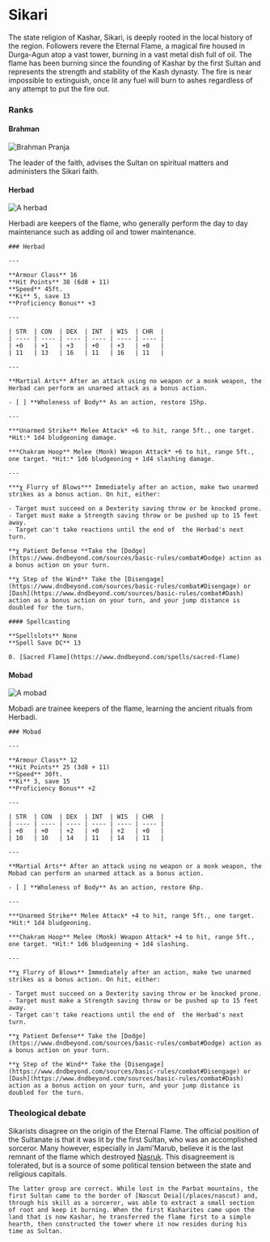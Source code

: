 # Sikari

The state religion of Kashar, Sikari, is deeply rooted in the local history of the region. Followers revere the Eternal Flame, a magical fire housed in Durga-Agun atop a vast tower, burning in a vast metal dish full of oil. The flame has been burning since the founding of Kashar by the first Sultan and represents the strength and stability of the Kash dynasty. The fire is near impossible to extinguish, once lit any fuel will burn to ashes regardless of any attempt to put the fire out.

### Ranks

#### Brahman

![Brahman Pranja](brahman.png)

The leader of the faith, advises the Sultan on spiritual matters and administers the Sikari faith.

#### Herbad

![A herbad](herbad.png)

Herbadi are keepers of the flame, who generally perform the day to day maintenance such as adding oil and tower maintenance.

```statblock
### Herbad

---

**Armour Class** 16
**Hit Points** 38 (6d8 + 11)
**Speed** 45ft.
**Ki** 5, save 13
**Proficiency Bonus** +3

---

| STR  | CON  | DEX  | INT  | WIS  | CHR  |
| ---- | ---- | ---- | ---- | ---- | ---- |
| +0   | +1   | +3   | +0   | +3   | +0   |
| 11   | 13   | 16   | 11   | 16   | 11   |

---

**Martial Arts** After an attack using no weapon or a monk weapon, the Herbad can perform an unarmed attack as a bonus action.

- [ ] **Wholeness of Body** As an action, restore 15hp.

---

***Unarmed Strike** Melee Attack* +6 to hit, range 5ft., one target. *Hit:* 1d4 bludgeoning damage.

***Chakram Hoop** Melee (Monk) Weapon Attack* +6 to hit, range 5ft., one target. *Hit:* 1d6 bludgeoning + 1d4 slashing damage.

---

***χ Flurry of Blows*** Immediately after an action, make two unarmed strikes as a bonus action. On hit, either:

- Target must succeed on a Dexterity saving throw or be knocked prone.
- Target must make a Strength saving throw or be pushed up to 15 feet away.
- Target can't take reactions until the end of  the Herbad's next turn.

**χ Patient Defense **Take the [Dodge](https://www.dndbeyond.com/sources/basic-rules/combat#Dodge) action as a bonus action on your turn.

**χ Step of the Wind** Take the [Disengage](https://www.dndbeyond.com/sources/basic-rules/combat#Disengage) or [Dash](https://www.dndbeyond.com/sources/basic-rules/combat#Dash) action as a bonus action on your turn, and your jump distance is doubled for the turn.

#### Spellcasting

**Spellslots** None
**Spell Save DC** 13

0. [Sacred Flame](https://www.dndbeyond.com/spells/sacred-flame)

```

#### Mobad

![A mobad](mobad.png)

Mobadi are trainee keepers of the flame, learning the ancient rituals from Herbadi.

```statblock:5e
### Mobad

---

**Armour Class** 12
**Hit Points** 25 (3d8 + 11)
**Speed** 30ft.
**Ki** 3, save 15
**Proficiency Bonus** +2

---

| STR  | CON  | DEX  | INT  | WIS  | CHR  |
| ---- | ---- | ---- | ---- | ---- | ---- |
| +0   | +0   | +2   | +0   | +2   | +0   |
| 10   | 10   | 14   | 11   | 14   | 11   |

---

**Martial Arts** After an attack using no weapon or a monk weapon, the Mobad can perform an unarmed attack as a bonus action.

- [ ] **Wholeness of Body** As an action, restore 6hp.

---

***Unarmed Strike** Melee Attack* +4 to hit, range 5ft., one target. *Hit:* 1d4 bludgeoning.

***Chakram Hoop** Melee (Monk) Weapon Attack* +4 to hit, range 5ft., one target. *Hit:* 1d6 bludgeoning + 1d4 slashing.

---

**χ Flurry of Blows** Immediately after an action, make two unarmed strikes as a bonus action. On hit, either:

- Target must succeed on a Dexterity saving throw or be knocked prone.
- Target must make a Strength saving throw or be pushed up to 15 feet away.
- Target can't take reactions until the end of  the Herbad's next turn.

**χ Patient Defense** Take the [Dodge](https://www.dndbeyond.com/sources/basic-rules/combat#Dodge) action as a bonus action on your turn.

**χ Step of the Wind** Take the [Disengage](https://www.dndbeyond.com/sources/basic-rules/combat#Disengage) or [Dash](https://www.dndbeyond.com/sources/basic-rules/combat#Dash) action as a bonus action on your turn, and your jump distance is doubled for the turn.
```

### Theological debate

Sikarists disagree on the origin of the Eternal Flame. The official position of the Sultanate is that it was lit by the first Sultan, who was an accomplished sorceror. Many however, especially in Jami'Marub, believe it is the last remnant of the flame which destroyed [Nasruk](/stories/fall_of_nasruk). This disagreement is tolerated, but is a source of some political tension between the state and religious capitals.

```spoiler
The latter group are correct. While lost in the Parbat mountains, the first Sultan came to the border of [Nascut Deia](/places/nascut) and, through his skill as a sorceror, was able to extract a small section of root and keep it burning. When the first Kasharites came upon the land that is now Kashar, he transferred the flame first to a simple hearth, then constructed the tower where it now resides during his time as Sultan.
```